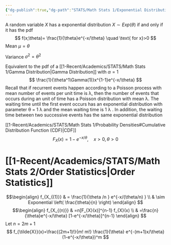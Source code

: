 ```yaml
---
{"dg-publish":true,"dg-path":"STATS/Math Stats 1/Exponential Distribution.md","permalink":"/stats/math-stats-1/exponential-distribution/","created":"2024-11-26T16:45:05.234-05:00","updated":"2025-07-07T18:02:31.325-04:00"}
---
```


A random variable $X$ has a exponential distribution $X\sim Exp(\theta)$ if and only if it has the pdf
$$
f(x;\theta)= \frac{1}{\theta}e^{-x/\theta} \quad \text{ for x}>0
$$
Mean $\mu=\theta$

Variance $\sigma^2=\theta^2$

Equivalent to the pdf of a [[1-Recent/Academics/STATS/Math Stats 1/Gamma Distribution\|Gamma Distribution]] with $\alpha=1$
$$
\frac{1}{\theta^1\Gamma(1)}x^{1-1}e^{-x/\theta}
$$
Recall that if recurrent events happen according to a Poisson process with mean number of events per unit time is λ, then the number of events that occurs during an unit of time has a Poisson distribution with mean λ. The waiting time until the first event occurs has an exponential distribution with parameter θ = 1  λ and the mean waiting time is 1 λ . In addition, the waiting time between two successive events has the same exponential distribution

[[1-Recent/Academics/STATS/Math Stats 1/Probability Densities#Cumulative Distribution Function (CDF)\|CDF]]
$$
F_{X}(x)=1-e^{-x/\theta},\quad x>0, \theta > 0
$$


# [[1-Recent/Academics/STATS/Math Stats 2/Order Statistics\|Order Statistics]]
$$\begin{align}
f_{X_{(1)}} & = \frac{1}{\theta /n } e^{-x/(\theta/n) } \\
 & \sim Exponential \left( \frac{\theta}{n} \right)
\end{align}
$$
$$\begin{align}
f_{X_{(n)}} & =n[F_{X}(x)]^{n-1} f_{X}(x) \\
 & =\frac{n}{\theta}e^{-x/\theta} [1-e^{-x/\theta}]^{n-1}
\end{align}
$$
Let $n=2m+ 1$
$$
f_{\tilde{X}}(x)=\frac{(2m+1)!}{m! m!} \frac{1}{\theta} e^{-(m+1)x/\theta} (1-e^{-x/\theta})^m
$$